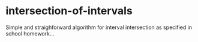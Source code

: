 intersection-of-intervals
=========================

Simple and straighforward algorithm for interval intersection as specified in school homework...
